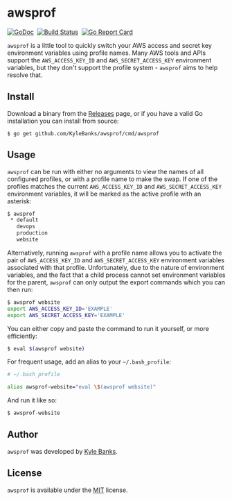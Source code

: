 # awsprof

[![GoDoc](https://godoc.org/github.com/KyleBanks/awsprof?status.svg)](https://godoc.org/github.com/KyleBanks/awsprof)&nbsp; 
[![Build Status](https://travis-ci.org/KyleBanks/awsprof.svg?branch=master)](https://travis-ci.org/KyleBanks/awsprof)&nbsp;
[![Go Report Card](https://goreportcard.com/badge/github.com/KyleBanks/awsprof)](https://goreportcard.com/report/github.com/KyleBanks/awsprof)


`awsprof` is a little tool to quickly switch your AWS access and secret key environment variables using profile names. Many AWS tools and APIs support the `AWS_ACCESS_KEY_ID` and `AWS_SECRET_ACCESS_KEY` environment variables, but they don't support the profile system - `awsprof` aims to help resolve that.

## Install

Download a binary from the [Releases](https://github.com/KyleBanks/awsprof/releases) page, or if you have a valid Go installation you can install from source:

```
$ go get github.com/KyleBanks/awsprof/cmd/awsprof
```

## Usage

`awsprof` can be run with either no arguments to view the names of all configured profiles, or with a profile name to make the swap. If one of the profiles matches the current `AWS_ACCESS_KEY_ID` and `AWS_SECRET_ACCESS_KEY` environment variables, it will be marked as the active profile with an asterisk:

```sh
$ awsprof
 * default
   devops
   production
   website
```

Alternatively, running `awsprof` with a profile name allows you to activate the pair of `AWS_ACCESS_KEY_ID` and `AWS_SECRET_ACCESS_KEY` environment variables associated with that profile. Unfortunately, due to the nature of environment variables, and the fact that a child process cannot set environment variables for the parent, `awsprof` can only output the export commands which you can then run:

```sh
$ awsprof website
export AWS_ACCESS_KEY_ID='EXAMPLE'
export AWS_SECRET_ACCESS_KEY='EXAMPLE'
```

You can either copy and paste the command to run it yourself, or more efficiently:

```sh
$ eval $(awsprof website)
```

For frequent usage, add an alias to your `~/.bash_profile`:

```sh
# ~/.bash_profile

alias awsprof-website="eval \$(awsprof website)"
```

And run it like so:

```sh
$ awsprof-website
```

## Author

`awsprof` was developed by [Kyle Banks](https://twitter.com/kylewbanks).

## License

`awsprof` is available under the [MIT](./LICENSE) license.
